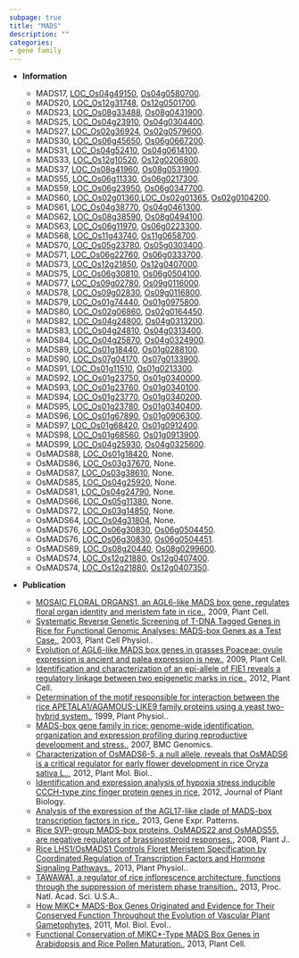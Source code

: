 ```yaml
---
subpage: true
title: "MADS"
description: ""
categories:
- gene family
---
```


* **Information**  
    + MADS17, [LOC_Os04g49150](http://rice.plantbiology.msu.edu/cgi-bin/ORF_infopage.cgi?orf=LOC_Os04g49150), [Os04g0580700](http://rapdb.dna.affrc.go.jp/viewer/gbrowse_details/irgsp1?name=Os04g0580700).
    + MADS20, [LOC_Os12g31748](http://rice.plantbiology.msu.edu/cgi-bin/ORF_infopage.cgi?orf=LOC_Os12g31748), [Os12g0501700](http://rapdb.dna.affrc.go.jp/viewer/gbrowse_details/irgsp1?name=Os12g0501700).
    + MADS23, [LOC_Os08g33488](http://rice.plantbiology.msu.edu/cgi-bin/ORF_infopage.cgi?orf=LOC_Os08g33488), [Os08g0431900](http://rapdb.dna.affrc.go.jp/viewer/gbrowse_details/irgsp1?name=Os08g0431900).
    + MADS25, [LOC_Os04g23910](http://rice.plantbiology.msu.edu/cgi-bin/ORF_infopage.cgi?orf=LOC_Os04g23910), [Os04g0304400](http://rapdb.dna.affrc.go.jp/viewer/gbrowse_details/irgsp1?name=Os04g0304400).
    + MADS27, [LOC_Os02g36924](http://rice.plantbiology.msu.edu/cgi-bin/ORF_infopage.cgi?orf=LOC_Os02g36924), [Os02g0579600](http://rapdb.dna.affrc.go.jp/viewer/gbrowse_details/irgsp1?name=Os02g0579600).
    + MADS30, [LOC_Os06g45650](http://rice.plantbiology.msu.edu/cgi-bin/ORF_infopage.cgi?orf=LOC_Os06g45650), [Os06g0667200](http://rapdb.dna.affrc.go.jp/viewer/gbrowse_details/irgsp1?name=Os06g0667200).
    + MADS31, [LOC_Os04g52410](http://rice.plantbiology.msu.edu/cgi-bin/ORF_infopage.cgi?orf=LOC_Os04g52410), [Os04g0614100](http://rapdb.dna.affrc.go.jp/viewer/gbrowse_details/irgsp1?name=Os04g0614100).
    + MADS33, [LOC_Os12g10520](http://rice.plantbiology.msu.edu/cgi-bin/ORF_infopage.cgi?orf=LOC_Os12g10520), [Os12g0206800](http://rapdb.dna.affrc.go.jp/viewer/gbrowse_details/irgsp1?name=Os12g0206800).
    + MADS37, [LOC_Os08g41960](http://rice.plantbiology.msu.edu/cgi-bin/ORF_infopage.cgi?orf=LOC_Os08g41960), [Os08g0531900](http://rapdb.dna.affrc.go.jp/viewer/gbrowse_details/irgsp1?name=Os08g0531900).
    + MADS55, [LOC_Os06g11330](http://rice.plantbiology.msu.edu/cgi-bin/ORF_infopage.cgi?orf=LOC_Os06g11330), [Os06g0217300](http://rapdb.dna.affrc.go.jp/viewer/gbrowse_details/irgsp1?name=Os06g0217300).
    + MADS59, [LOC_Os06g23950](http://rice.plantbiology.msu.edu/cgi-bin/ORF_infopage.cgi?orf=LOC_Os06g23950), [Os06g0347700](http://rapdb.dna.affrc.go.jp/viewer/gbrowse_details/irgsp1?name=Os06g0347700).
    + MADS60, [LOC_Os02g01360](http://rice.plantbiology.msu.edu/cgi-bin/ORF_infopage.cgi?orf=LOC_Os02g01360),[LOC_Os02g01365](http://rice.plantbiology.msu.edu/cgi-bin/ORF_infopage.cgi?orf=LOC_Os02g01365), [Os02g0104200](http://rapdb.dna.affrc.go.jp/viewer/gbrowse_details/irgsp1?name=Os02g0104200).
    + MADS61, [LOC_Os04g38770](http://rice.plantbiology.msu.edu/cgi-bin/ORF_infopage.cgi?orf=LOC_Os04g38770), [Os04g0461300](http://rapdb.dna.affrc.go.jp/viewer/gbrowse_details/irgsp1?name=Os04g0461300).
    + MADS62, [LOC_Os08g38590](http://rice.plantbiology.msu.edu/cgi-bin/ORF_infopage.cgi?orf=LOC_Os08g38590), [Os08g0494100](http://rapdb.dna.affrc.go.jp/viewer/gbrowse_details/irgsp1?name=Os08g0494100).
    + MADS63, [LOC_Os06g11970](http://rice.plantbiology.msu.edu/cgi-bin/ORF_infopage.cgi?orf=LOC_Os06g11970), [Os06g0223300](http://rapdb.dna.affrc.go.jp/viewer/gbrowse_details/irgsp1?name=Os06g0223300).
    + MADS68, [LOC_Os11g43740](http://rice.plantbiology.msu.edu/cgi-bin/ORF_infopage.cgi?orf=LOC_Os11g43740), [Os11g0658700](http://rapdb.dna.affrc.go.jp/viewer/gbrowse_details/irgsp1?name=Os11g0658700).
    + MADS70, [LOC_Os05g23780](http://rice.plantbiology.msu.edu/cgi-bin/ORF_infopage.cgi?orf=LOC_Os05g23780), [Os05g0303400](http://rapdb.dna.affrc.go.jp/viewer/gbrowse_details/irgsp1?name=Os05g0303400).
    + MADS71, [LOC_Os06g22760](http://rice.plantbiology.msu.edu/cgi-bin/ORF_infopage.cgi?orf=LOC_Os06g22760), [Os06g0333700](http://rapdb.dna.affrc.go.jp/viewer/gbrowse_details/irgsp1?name=Os06g0333700).
    + MADS73, [LOC_Os12g21850](http://rice.plantbiology.msu.edu/cgi-bin/ORF_infopage.cgi?orf=LOC_Os12g21850), [Os12g0407000](http://rapdb.dna.affrc.go.jp/viewer/gbrowse_details/irgsp1?name=Os12g0407000).
    + MADS75, [LOC_Os06g30810](http://rice.plantbiology.msu.edu/cgi-bin/ORF_infopage.cgi?orf=LOC_Os06g30810), [Os06g0504100](http://rapdb.dna.affrc.go.jp/viewer/gbrowse_details/irgsp1?name=Os06g0504100).
    + MADS77, [LOC_Os09g02780](http://rice.plantbiology.msu.edu/cgi-bin/ORF_infopage.cgi?orf=LOC_Os09g02780), [Os09g0116000](http://rapdb.dna.affrc.go.jp/viewer/gbrowse_details/irgsp1?name=Os09g0116000).
    + MADS78, [LOC_Os09g02830](http://rice.plantbiology.msu.edu/cgi-bin/ORF_infopage.cgi?orf=LOC_Os09g02830), [Os09g0116800](http://rapdb.dna.affrc.go.jp/viewer/gbrowse_details/irgsp1?name=Os09g0116800).
    + MADS79, [LOC_Os01g74440](http://rice.plantbiology.msu.edu/cgi-bin/ORF_infopage.cgi?orf=LOC_Os01g74440), [Os01g0975800](http://rapdb.dna.affrc.go.jp/viewer/gbrowse_details/irgsp1?name=Os01g0975800).
    + MADS80, [LOC_Os02g06860](http://rice.plantbiology.msu.edu/cgi-bin/ORF_infopage.cgi?orf=LOC_Os02g06860), [Os02g0164450](http://rapdb.dna.affrc.go.jp/viewer/gbrowse_details/irgsp1?name=Os02g0164450).
    + MADS82, [LOC_Os04g24800](http://rice.plantbiology.msu.edu/cgi-bin/ORF_infopage.cgi?orf=LOC_Os04g24800), [Os04g0313200](http://rapdb.dna.affrc.go.jp/viewer/gbrowse_details/irgsp1?name=Os04g0313200).
    + MADS83, [LOC_Os04g24810](http://rice.plantbiology.msu.edu/cgi-bin/ORF_infopage.cgi?orf=LOC_Os04g24810), [Os04g0313400](http://rapdb.dna.affrc.go.jp/viewer/gbrowse_details/irgsp1?name=Os04g0313400).
    + MADS84, [LOC_Os04g25870](http://rice.plantbiology.msu.edu/cgi-bin/ORF_infopage.cgi?orf=LOC_Os04g25870), [Os04g0324900](http://rapdb.dna.affrc.go.jp/viewer/gbrowse_details/irgsp1?name=Os04g0324900).
    + MADS89, [LOC_Os01g18440](http://rice.plantbiology.msu.edu/cgi-bin/ORF_infopage.cgi?orf=LOC_Os01g18440), [Os01g0288100](http://rapdb.dna.affrc.go.jp/viewer/gbrowse_details/irgsp1?name=Os01g0288100).
    + MADS90, [LOC_Os07g04170](http://rice.plantbiology.msu.edu/cgi-bin/ORF_infopage.cgi?orf=LOC_Os07g04170), [Os07g0133900](http://rapdb.dna.affrc.go.jp/viewer/gbrowse_details/irgsp1?name=Os07g0133900).
    + MADS91, [LOC_Os01g11510](http://rice.plantbiology.msu.edu/cgi-bin/ORF_infopage.cgi?orf=LOC_Os01g11510), [Os01g0213300](http://rapdb.dna.affrc.go.jp/viewer/gbrowse_details/irgsp1?name=Os01g0213300).
    + MADS92, [LOC_Os01g23750](http://rice.plantbiology.msu.edu/cgi-bin/ORF_infopage.cgi?orf=LOC_Os01g23750), [Os01g0340000](http://rapdb.dna.affrc.go.jp/viewer/gbrowse_details/irgsp1?name=Os01g0340000).
    + MADS93, [LOC_Os01g23760](http://rice.plantbiology.msu.edu/cgi-bin/ORF_infopage.cgi?orf=LOC_Os01g23760), [Os01g0340100](http://rapdb.dna.affrc.go.jp/viewer/gbrowse_details/irgsp1?name=Os01g0340100).
    + MADS94, [LOC_Os01g23770](http://rice.plantbiology.msu.edu/cgi-bin/ORF_infopage.cgi?orf=LOC_Os01g23770), [Os01g0340200](http://rapdb.dna.affrc.go.jp/viewer/gbrowse_details/irgsp1?name=Os01g0340200).
    + MADS95, [LOC_Os01g23780](http://rice.plantbiology.msu.edu/cgi-bin/ORF_infopage.cgi?orf=LOC_Os01g23780), [Os01g0340400](http://rapdb.dna.affrc.go.jp/viewer/gbrowse_details/irgsp1?name=Os01g0340400).
    + MADS96, [LOC_Os01g67890](http://rice.plantbiology.msu.edu/cgi-bin/ORF_infopage.cgi?orf=LOC_Os01g67890), [Os01g0906300](http://rapdb.dna.affrc.go.jp/viewer/gbrowse_details/irgsp1?name=Os01g0906300).
    + MADS97, [LOC_Os01g68420](http://rice.plantbiology.msu.edu/cgi-bin/ORF_infopage.cgi?orf=LOC_Os01g68420), [Os01g0912400](http://rapdb.dna.affrc.go.jp/viewer/gbrowse_details/irgsp1?name=Os01g0912400).
    + MADS98, [LOC_Os01g68560](http://rice.plantbiology.msu.edu/cgi-bin/ORF_infopage.cgi?orf=LOC_Os01g68560), [Os01g0913900](http://rapdb.dna.affrc.go.jp/viewer/gbrowse_details/irgsp1?name=Os01g0913900).
    + MADS99, [LOC_Os04g25930](http://rice.plantbiology.msu.edu/cgi-bin/ORF_infopage.cgi?orf=LOC_Os04g25930), [Os04g0325600](http://rapdb.dna.affrc.go.jp/viewer/gbrowse_details/irgsp1?name=Os04g0325600).
    + OsMADS88, [LOC_Os01g18420](http://rice.plantbiology.msu.edu/cgi-bin/ORF_infopage.cgi?orf=LOC_Os01g18420), None.
    + OsMADS86, [LOC_Os03g37670](http://rice.plantbiology.msu.edu/cgi-bin/ORF_infopage.cgi?orf=LOC_Os03g37670), None.
    + OsMADS87, [LOC_Os03g38610](http://rice.plantbiology.msu.edu/cgi-bin/ORF_infopage.cgi?orf=LOC_Os03g38610), None.
    + OsMADS85, [LOC_Os04g25920](http://rice.plantbiology.msu.edu/cgi-bin/ORF_infopage.cgi?orf=LOC_Os04g25920), None.
    + OsMADS81, [LOC_Os04g24790](http://rice.plantbiology.msu.edu/cgi-bin/ORF_infopage.cgi?orf=LOC_Os04g24790), None.
    + OsMADS66, [LOC_Os05g11380](http://rice.plantbiology.msu.edu/cgi-bin/ORF_infopage.cgi?orf=LOC_Os05g11380), None.
    + OsMADS72, [LOC_Os03g14850](http://rice.plantbiology.msu.edu/cgi-bin/ORF_infopage.cgi?orf=LOC_Os03g14850), None.
    + OsMADS64, [LOC_Os04g31804](http://rice.plantbiology.msu.edu/cgi-bin/ORF_infopage.cgi?orf=LOC_Os04g31804), None.
    + OsMADS76, [LOC_Os06g30830](http://rice.plantbiology.msu.edu/cgi-bin/ORF_infopage.cgi?orf=LOC_Os06g30830), [Os06g0504450](http://rapdb.dna.affrc.go.jp/viewer/gbrowse_details/irgsp1?name=Os06g0504450).
    + OsMADS76, [LOC_Os06g30830](http://rice.plantbiology.msu.edu/cgi-bin/ORF_infopage.cgi?orf=LOC_Os06g30830), [Os06g0504451](http://rapdb.dna.affrc.go.jp/viewer/gbrowse_details/irgsp1?name=Os06g0504451).
    + OsMADS69, [LOC_Os08g20440](http://rice.plantbiology.msu.edu/cgi-bin/ORF_infopage.cgi?orf=LOC_Os08g20440), [Os08g0299600](http://rapdb.dna.affrc.go.jp/viewer/gbrowse_details/irgsp1?name=Os08g0299600).
    + OsMADS74, [LOC_Os12g21880](http://rice.plantbiology.msu.edu/cgi-bin/ORF_infopage.cgi?orf=LOC_Os12g21880), [Os12g0407400](http://rapdb.dna.affrc.go.jp/viewer/gbrowse_details/irgsp1?name=Os12g0407400).
    + OsMADS74, [LOC_Os12g21880](http://rice.plantbiology.msu.edu/cgi-bin/ORF_infopage.cgi?orf=LOC_Os12g21880), [Os12g0407350](http://rapdb.dna.affrc.go.jp/viewer/gbrowse_details/irgsp1?name=Os12g0407350).

* **Publication**  
    + [MOSAIC FLORAL ORGANS1, an AGL6-like MADS box gene, regulates floral organ identity and meristem fate in rice.](http://www.ncbi.nlm.nih.gov/pubmed?term=MOSAIC+FLORAL+ORGANS1,+an+AGL6-like+MADS+box+gene,+regulates+floral+organ+identity+and+meristem+fate+in+rice.%5BTitle%5D), 2009, Plant Cell.
    + [Systematic Reverse Genetic Screening of T-DNA Tagged Genes in Rice for Functional Genomic Analyses: MADS-box Genes as a Test Case.](http://www.ncbi.nlm.nih.gov/pubmed?term=Systematic+Reverse+Genetic+Screening+of+T-DNA+Tagged+Genes+in+Rice+for+Functional+Genomic+Analyses:+MADS-box+Genes+as+a+Test+Case.%5BTitle%5D), 2003, Plant Cell Physiol..
    + [Evolution of AGL6-like MADS box genes in grasses Poaceae: ovule expression is ancient and palea expression is new.](http://www.ncbi.nlm.nih.gov/pubmed?term=Evolution+of+AGL6-like+MADS+box+genes+in+grasses+Poaceae:+ovule+expression+is+ancient+and+palea+expression+is+new.%5BTitle%5D), 2009, Plant Cell.
    + [Identification and characterization of an epi-allele of FIE1 reveals a regulatory linkage between two epigenetic marks in rice.](http://www.ncbi.nlm.nih.gov/pubmed?term=Identification+and+characterization+of+an+epi-allele+of+FIE1+reveals+a+regulatory+linkage+between+two+epigenetic+marks+in+rice.%5BTitle%5D), 2012, Plant Cell.
    + [Determination of the motif responsible for interaction between the rice APETALA1/AGAMOUS-LIKE9 family proteins using a yeast two-hybrid system.](http://www.ncbi.nlm.nih.gov/pubmed?term=Determination+of+the+motif+responsible+for+interaction+between+the+rice+APETALA1/AGAMOUS-LIKE9+family+proteins+using+a+yeast+two-hybrid+system.%5BTitle%5D), 1999, Plant Physiol..
    + [MADS-box gene family in rice: genome-wide identification, organization and expression profiling during reproductive development and stress.](http://www.ncbi.nlm.nih.gov/pubmed?term=MADS-box+gene+family+in+rice:+genome-wide+identification,+organization+and+expression+profiling+during+reproductive+development+and+stress.%5BTitle%5D), 2007, BMC Genomics.
    + [Characterization of OsMADS6-5, a null allele, reveals that OsMADS6 is a critical regulator for early flower development in rice Oryza sativa L..](http://www.ncbi.nlm.nih.gov/pubmed?term=Characterization+of+OsMADS6-5,+a+null+allele,+reveals+that+OsMADS6+is+a+critical+regulator+for+early+flower+development+in+rice+Oryza+sativa+L..%5BTitle%5D), 2012, Plant Mol. Biol..
    + [Identification and expression analysis of hypoxia stress inducible CCCH-type zinc finger protein genes in rice](http://www.ncbi.nlm.nih.gov/pubmed?term=Identification+and+expression+analysis+of+hypoxia+stress+inducible+CCCH-type+zinc+finger+protein+genes+in+rice%5BTitle%5D), 2012, Journal of Plant Biology.
    + [Analysis of the expression of the AGL17-like clade of MADS-box transcription factors in rice.](http://www.ncbi.nlm.nih.gov/pubmed?term=Analysis+of+the+expression+of+the+AGL17-like+clade+of+MADS-box+transcription+factors+in+rice.%5BTitle%5D), 2013, Gene Expr. Patterns.
    + [Rice SVP-group MADS-box proteins, OsMADS22 and OsMADS55, are negative regulators of brassinosteroid responses.](http://www.ncbi.nlm.nih.gov/pubmed?term=Rice+SVP-group+MADS-box+proteins,+OsMADS22+and+OsMADS55,+are+negative+regulators+of+brassinosteroid+responses.%5BTitle%5D), 2008, Plant J..
    + [Rice LHS1/OsMADS1 Controls Floret Meristem Specification by Coordinated Regulation of Transcription Factors and Hormone Signaling Pathways.](http://www.ncbi.nlm.nih.gov/pubmed?term=Rice+LHS1/OsMADS1+Controls+Floret+Meristem+Specification+by+Coordinated+Regulation+of+Transcription+Factors+and+Hormone+Signaling+Pathways.%5BTitle%5D), 2013, Plant Physiol..
    + [TAWAWA1, a regulator of rice inflorescence architecture, functions through the suppression of meristem phase transition.](http://www.ncbi.nlm.nih.gov/pubmed?term=TAWAWA1,+a+regulator+of+rice+inflorescence+architecture,+functions+through+the+suppression+of+meristem+phase+transition.%5BTitle%5D), 2013, Proc. Natl. Acad. Sci. U.S.A..
    + [How MIKC* MADS-Box Genes Originated and Evidence for Their Conserved Function Throughout the Evolution of Vascular Plant Gametophytes](http://www.ncbi.nlm.nih.gov/pubmed?term=How+MIKC*+MADS-Box+Genes+Originated+and+Evidence+for+Their+Conserved+Function+Throughout+the+Evolution+of+Vascular+Plant+Gametophytes%5BTitle%5D), 2011, Mol. Biol. Evol..
    + [Functional Conservation of MIKC*-Type MADS Box Genes in Arabidopsis and Rice Pollen Maturation.](http://www.ncbi.nlm.nih.gov/pubmed?term=Functional+Conservation+of+MIKC*-Type+MADS+Box+Genes+in+Arabidopsis+and+Rice+Pollen+Maturation.%5BTitle%5D), 2013, Plant Cell.


